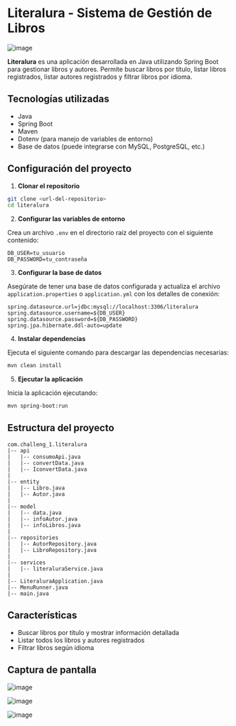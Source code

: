# Literalura - Sistema de Gestión de Libros

![image](https://github.com/user-attachments/assets/4c551068-5c99-495e-97bf-1321cb7078a7)


**Literalura** es una aplicación desarrollada en Java utilizando Spring Boot para gestionar libros y autores. Permite buscar libros por título, listar libros registrados, listar autores registrados y filtrar libros por idioma.

## Tecnologías utilizadas

- Java
- Spring Boot
- Maven
- Dotenv (para manejo de variables de entorno)
- Base de datos (puede integrarse con MySQL, PostgreSQL, etc.)

## Configuración del proyecto

1. **Clonar el repositorio**

```bash
git clone <url-del-repositorio>
cd literalura
```

2. **Configurar las variables de entorno**

Crea un archivo `.env` en el directorio raíz del proyecto con el siguiente contenido:

```
DB_USER=tu_usuario
DB_PASSWORD=tu_contraseña
```

3. **Configurar la base de datos**

Asegúrate de tener una base de datos configurada y actualiza el archivo `application.properties` o `application.yml` con los detalles de conexión:

```properties
spring.datasource.url=jdbc:mysql://localhost:3306/literalura
spring.datasource.username=${DB_USER}
spring.datasource.password=${DB_PASSWORD}
spring.jpa.hibernate.ddl-auto=update
```

4. **Instalar dependencias**

Ejecuta el siguiente comando para descargar las dependencias necesarias:

```bash
mvn clean install
```

5. **Ejecutar la aplicación**

Inicia la aplicación ejecutando:

```bash
mvn spring-boot:run
```

## Estructura del proyecto

```
com.challeng_1.literalura
|-- api
|   |-- consumoApi.java
|   |-- convertData.java
|   |-- IconvertData.java
|
|-- entity
|   |-- Libro.java         
|   |-- Autor.java         
|
|-- model
|   |-- data.java
|   |-- infoAutor.java
|   |-- infoLibros.java
|
|-- repositories
|   |-- AutorRepository.java
|   |-- LibroRepository.java
|
|-- services
|   |-- literaluraService.java 
|
|-- LiteraluraApplication.java 
|-- MenuRunner.java           
|-- main.java                  
```

## Características

- Buscar libros por título y mostrar información detallada
- Listar todos los libros y autores registrados
- Filtrar libros según idioma

## Captura de pantalla

![image](https://github.com/user-attachments/assets/64e14dfc-41bb-4865-a7f4-43d2c4f18bd7)

![image](https://github.com/user-attachments/assets/1c7117d0-17a8-4fa5-9961-7bc826adaf17)

![image](https://github.com/user-attachments/assets/f6e9e97b-a74b-4269-bd22-dd9f89839fef)




